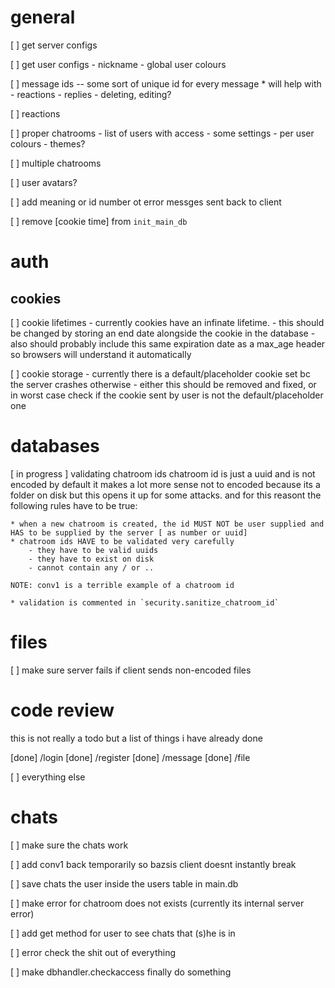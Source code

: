 general
=======
[ ] get server configs

[ ] get user configs
    - nickname
    - global user colours

[ ] message ids -- some sort of unique id for every message
    * will help with
    - reactions
    - replies
    - deleting, editing?


[ ] reactions

[ ] proper chatrooms
    - list of users with access
    - some settings
    - per user colours
    - themes?

[ ] multiple chatrooms

[ ] user avatars?

[ ] add meaning or id number ot error messges sent back to client

[ ] remove [cookie time] from `init_main_db`



auth
====

cookies
-------

[ ] cookie lifetimes
        - currently cookies have an infinate lifetime.
        - this should be changed by storing an end date alongside the cookie in the database
        - also should probably include this same expiration date as a max_age header so browsers will understand it automatically

[ ] cookie storage
        - currently there is a default/placeholder cookie set bc the server crashes otherwise
        - either this should be removed and fixed, or in worst case check if the cookie sent by user is not the default/placeholder one



databases
=========
[ in progress ] validating chatroom ids
    chatroom id is just a uuid and is not encoded by default
    it makes a lot more sense not to encoded because its a folder on disk
    but this opens it up for some attacks. and for this reasont the following rules have to be true:

    * when a new chatroom is created, the id MUST NOT be user supplied and HAS to be supplied by the server [ as number or uuid]
    * chatroom ids HAVE to be validated very carefully
        - they have to be valid uuids
        - they have to exist on disk
        - cannot contain any / or ..

    NOTE: conv1 is a terrible example of a chatroom id

    * validation is commented in `security.sanitize_chatroom_id`


files
=====
[ ] make sure server fails if client sends non-encoded files






code review
===========
this is not really a todo but a list of things i have already done

[done] /login
[done] /register
[done] /message
[done] /file

[ ] everything else


chats
=====
[ ] make sure the chats work

[ ] add conv1 back temporarily so bazsis client doesnt instantly break

[ ] save chats the user inside the users table in main.db

[ ] make error for chatroom does not exists (currently its internal server error)

[ ] add get method for user to see chats that (s)he is in

[ ] error check the shit out of everything

[ ] make dbhandler.checkaccess finally do something
